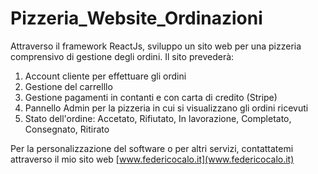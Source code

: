 # Pizzeria_Website_Ordinazioni

Attraverso il framework ReactJs, sviluppo un sito web per una pizzeria comprensivo di gestione degli ordini. Il sito prevederà:

1. Account cliente per effettuare gli ordini
2. Gestione del carrelllo
3. Gestione pagamenti in contanti e con carta di credito (Stripe)
4. Pannello Admin per la pizzeria in cui si visualizzano gli ordini ricevuti
5. Stato dell'ordine: Accetato, Rifiutato, In lavorazione, Completato, Consegnato, Ritirato

Per la personalizzazione del software o per altri servizi, contattatemi attraverso il mio sito web [www.federicocalo.it](www.federicocalo.it)
